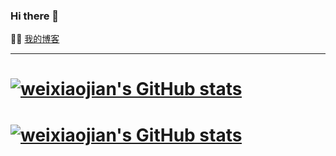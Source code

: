 ### Hi there 👋

:man_technologist:  [我的博客](http://blog.imwj.club/)

---------------------------------------------------------------------------------------------------------------------------------------------------------------------------------

# [![weixiaojian's GitHub stats](https://github-readme-stats.vercel.app/api?username=weixiaojian&show_icons=true&theme=dark)](https://github.com/weixiaojian)
# [![weixiaojian's GitHub stats](https://github-readme-stats.vercel.app/api?username=weixiaojian)](https://github.com/weixiaojian)
<!--
**weixiaojian/weixiaojian** is a ✨ _special_ ✨ repository because its `README.md` (this file) appears on your GitHub profile.

Here are some ideas to get you started:

- 🔭 I’m currently working on ...
- 🌱 I’m currently learning ...
- 👯 I’m looking to collaborate on ...
- 🤔 I’m looking for help with ...
- 💬 Ask me about ...
- 📫 How to reach me: ...
- 😄 Pronouns: ...
- ⚡ Fun fact: ...
-->
